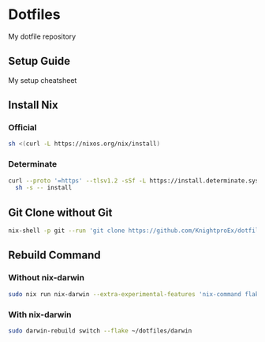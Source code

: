 # Dotfiles

My dotfile repository

## Setup Guide

My setup cheatsheet

## Install Nix

### Official

```bash
sh <(curl -L https://nixos.org/nix/install)
```

### Determinate

```bash
curl --proto '=https' --tlsv1.2 -sSf -L https://install.determinate.systems/nix | \
  sh -s -- install
```

## Git Clone without Git

```bash
nix-shell -p git --run 'git clone https://github.com/KnightproEx/dotfiles.git ~/dotfiles'
```

## Rebuild Command

### Without nix-darwin

```bash
sudo nix run nix-darwin --extra-experimental-features 'nix-command flakes' -- switch --flakes ~/dotfiles/darwin
```

### With nix-darwin

```bash
sudo darwin-rebuild switch --flake ~/dotfiles/darwin
```
